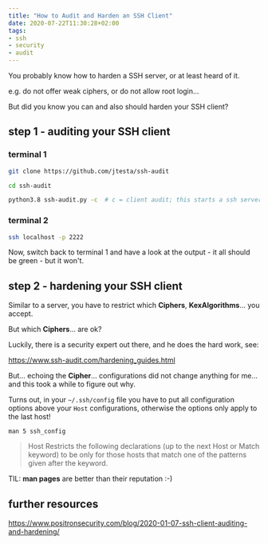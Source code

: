 ```yaml
---
title: "How to Audit and Harden an SSH Client"
date: 2020-07-22T11:30:28+02:00
tags:
- ssh
- security
- audit
---
```


You probably know how to harden a SSH server,
or at least heard of it.

e.g. do not offer weak ciphers, or do not allow root login...

But did you know you can and also should harden your SSH client?

## step 1 - auditing your SSH client

### terminal 1

```bash
git clone https://github.com/jtesta/ssh-audit

cd ssh-audit

python3.8 ssh-audit.py -c  # c = client audit; this starts a ssh server on port 2222
```

### terminal 2

```bash
ssh localhost -p 2222
```

Now, switch back to terminal 1 and have a look at the output - it all should be green - but it won't.


## step 2 - hardening your SSH client

Similar to a server,
you have to restrict which **Ciphers**, **KexAlgorithms**... you accept.

But which **Ciphers**... are ok?

Luckily, there is a security expert out there,
and he does the hard work, see:

https://www.ssh-audit.com/hardening_guides.html


But... echoing the **Cipher**... configurations did not change anything for me... and this took a while to figure out why.

Turns out, in your `~/.ssh/config` file you have to put all configuration options above your `Host` configurations,
otherwise the options only apply to the last host!

`man 5 ssh_config`

>  Host    Restricts the following declarations (up to the next Host or Match keyword) to be only for those hosts that match one of the patterns given after the keyword.

TIL: **man pages** are better than their reputation :-)

## further resources

https://www.positronsecurity.com/blog/2020-01-07-ssh-client-auditing-and-hardening/

